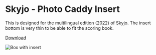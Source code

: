 # Skyjo - Photo Caddy Insert

This is designed for the multilingual edition (2022) of Skyjo.  The insert bottom is very thin to be able to fit the scoring book.

[Download](https://raw.githubusercontent.com/pcon/photo_caddy_game_organizers/master/skyjo/models/insert.stl)

![Box with insert](https://raw.githubusercontent.com/pcon/photo_caddy_game_organizers/master/skyjo/assets/box_inside_0.jpg)